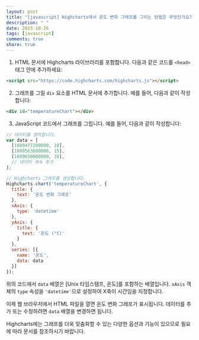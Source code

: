 ```yaml
---
layout: post
title: "[javascript] Highcharts에서 온도 변화 그래프를 그리는 방법은 무엇인가요?"
description: " "
date: 2023-10-26
tags: [javascript]
comments: true
share: true
---
```


1. HTML 문서에 Highcharts 라이브러리를 포함합니다. 다음과 같은 코드를 `<head>` 태그 안에 추가하세요:

```html
<script src="https://code.highcharts.com/highcharts.js"></script>
```

2. 그래프를 그릴 `div` 요소를 HTML 문서에 추가합니다. 예를 들어, 다음과 같이 작성합니다:

```html
<div id="temperatureChart"></div>
```

3. JavaScript 코드에서 그래프를 그립니다. 예를 들어, 다음과 같이 작성합니다:

```javascript
// 데이터를 정의합니다.
var data = [
  [1609477200000, 10],
  [1609563600000, 15],
  [1609650000000, 18],
  // 데이터 계속 추가
];

// Highcharts 그래프를 생성합니다.
Highcharts.chart('temperatureChart', {
  title: {
    text: '온도 변화 그래프'
  },
  xAxis: {
    type: 'datetime'
  },
  yAxis: {
    title: {
      text: '온도 (°C)'
    }
  },
  series: [{
    name: '온도',
    data: data
  }]
});
```

위의 코드에서 `data` 배열은 [Unix 타임스탬프, 온도]를 포함하는 배열입니다. `xAxis` 객체의 `type` 속성을 `'datetime'`으로 설정하여 X축이 시간임을 지정합니다.

이제 웹 브라우저에서 HTML 파일을 열면 온도 변화 그래프가 표시됩니다. 데이터를 추가 또는 수정하려면 `data` 배열을 변경하면 됩니다.

Highcharts에는 그래프를 더욱 맞춤화할 수 있는 다양한 옵션과 기능이 있으므로 필요에 따라 문서를 참조하시기 바랍니다.